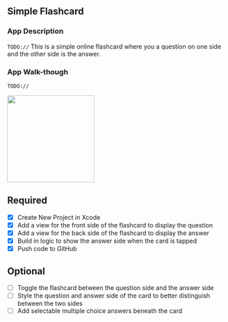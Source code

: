 ## Simple Flashcard

### App Description
`TODO://` This is a simple online flashcard where you a question on one side and the other side is the answer.

### App Walk-though
`TODO://`

<img src="http://g.recordit.co/htdPjMKl5j.gif" width=200><br>


## Required
- [x] Create New Project in Xcode
- [x] Add a view for the front side of the flashcard to display the question
- [x] Add a view for the back side of the flashcard to display the answer
- [x] Build in logic to show the answer side when the card is tapped
- [x] Push code to GitHub
## Optional
- [ ] Toggle the flashcard between the question side and the answer side
- [ ] Style the question and answer side of the card to better distinguish between the two sides
- [ ] Add selectable multiple choice answers beneath the card